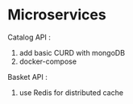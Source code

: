 # Microservices

Catalog API : 
1. add basic CURD with mongoDB
2. docker-compose

Basket API :
1. use Redis for distributed cache
